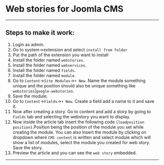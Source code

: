 # Web stories for Joomla CMS
---
## Steps to make it work:
1. Login as admin.
2. Go to system->extension and select `install from folder`
3. Put the path of the extension you want to install
4. Install the folder named `webstories`.
5. Install the folder named `webservices`.
6. Install the folder named `fields`.
7. Install the folder named `module`.
8. Go to `Content`->`Site Modules`->`+ New`. Name the module something unique and the position should also be unique something like `webstories`|`google-webstories`.
9. Save the module.
10. Go to `Content`->`Fields`->`+ New`. Create a field add a name to it and save it.
11. Now after creating a story. Go to content and add a story by going to `Fields` tab and selecting the webstory you want to display.
12. Now inside the article tab insert the following code `{loadposition position}`.Position being the position of the module you set while creating the module. You can also insert the module by clicking on dropdown where `CMS content` is written and select module which will show a list of modules, select the module you created for web story. Save the story.
13. Preview the article and you can see the `web story` embedded.
---